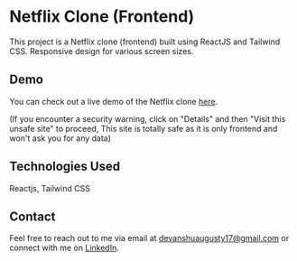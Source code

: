# Netflix Clone (Frontend)

This project is a Netflix clone (frontend) built using ReactJS and Tailwind CSS.
Responsive design for various screen sizes.

## Demo

You can check out a live demo of the Netflix clone [here](https://netflix-clone-react-devanshu.netlify.app/).

(If you encounter a security warning, click on "Details" and then "Visit this unsafe site" to proceed, This site is totally safe as it is only frontend and won't ask you for any data)

## Technologies Used

Reactjs, Tailwind CSS

## Contact

Feel free to reach out to me via email at devanshuaugusty17@gmail.com or connect with me on [LinkedIn](https://www.linkedin.com/in/devanshu-augusty-25204a1b8/).
